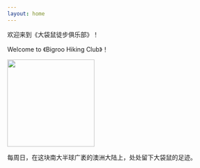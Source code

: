 ```yaml
---
layout: home
---
```


欢迎来到《大袋鼠徒步俱乐部》！

Welcome to 《Bigroo Hiking Club》！
<p style="center">
  <img width="200" src="https://user-images.githubusercontent.com/90954432/197385297-bee19d53-1b3e-406a-8ff5-9ebc4beb1fa1.jpeg">
</p>
每周日，在这块南大半球广袤的澳洲大陆上，处处留下大袋鼠的足迹。


